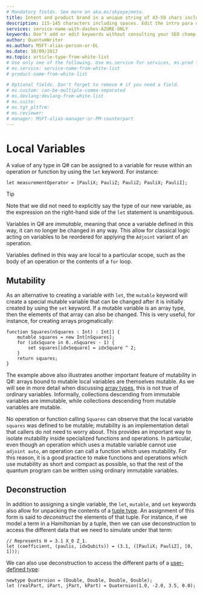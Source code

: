 ```yaml
---
# Mandatory fields. See more on aka.ms/skyeye/meta.
title: Intent and product brand in a unique string of 43-59 chars including spaces | Microsoft Docs 
description: 115-145 characters including spaces. Edit the intro para describing article intent to fit here. This abstract displays in the search result.
services: service-name-with-dashes-AZURE-ONLY 
keywords: Don’t add or edit keywords without consulting your SEO champ.
author: QuantumWriter
ms.author: MSFT-alias-person-or-DL
ms.date: 10/09/2017
ms.topic: article-type-from-white-list
# Use only one of the following. Use ms.service for services, ms.prod for on-prem. Remove the # before the relevant field.
# ms.service: service-name-from-white-list
# product-name-from-white-list

# Optional fields. Don't forget to remove # if you need a field.
# ms.custom: can-be-multiple-comma-separated
# ms.devlang:devlang-from-white-list
# ms.suite: 
# ms.tgt_pltfrm:
# ms.reviewer:
# manager: MSFT-alias-manager-or-PM-counterpart
---
```


# Local Variables #

A value of any type in Q# can be assigned to a variable for reuse within an operation or function by using the `let` keyword.
For instance:

```qsharp
let measurementOperator = [PauliX; PauliZ; PauliZ; PauliX; PauliI];
```

> [!TIP]
> Note that we did not need to explicitly say the type of our new variable, as the expression on the right-hand side of the `let` statement is unambiguous.

Variables in Q# are *immutable*, meaning that once a variable defined in this way, it can no longer be changed in any way.
This allow for classical logic acting on variables to be reordered for applying the `Adjoint` variant of an operation.

<!-- FIXME: feels too much like the spec itself. Need to focus more on the how. -->

Variables defined in this way are local to a particular scope, such as the body of an operation or the contents of a `for` loop.


## Mutability ##

As an alternative to creating a variable with `let`, the `mutable` keyword will create a special mutable variable that can be changed after it is initially created by using the `set` keyword.
If a mutable variable is an array type, then the elements of that array can also be changed.
This is very useful, for instance, for creating arrays progmatically:

```qsharp
function Squares(nSquares : Int) : Int[] {
    mutable squares = new Int[nSquares];
    for (idxSquare in 0..nSquares - 1) {
        set squares[idxSequare] = idxSquare ^ 2;
    }
    return squares;
}
```

The example above also illustrates another important feature of mutability in Q#: arrays bound to mutable local variables are themselves mutable.
As we will see in more detail when discussing [array types](xref:quantum-techniques-4-typemodel#array-types), this is not true of ordinary variables.
Informally, collections descending from immutable variables are immutable, while collections descending from mutable variables are mutable.

No operation or function calling `Squares` can observe that the local variable `squares` was defined to be mutable; mutability is an implementation detail that callers do not need to worry about.
This provides an important way to isolate mutability inside specialized functions and operations.
In particular, even though an operation which uses a mutable variable cannot use `adjoint auto`, an operation can call a function which uses mutability.
For this reason, it is a good practice to make functions and operations which use mutability as short and compact as possible, so that the rest of the quantum program can be written using ordinary immutable variables.

## Deconstruction ##

In addition to assigning a single variable, the `let`, `mutable`, and `set` keywords also allow for unpacking the contents of a [tuple type](#tuple-types).
An assignment of this form is said to *deconstruct* the elements of that tuple.
For instance, if we model a term in a Hamiltonian by a tuple, then we can use deconstruction to access the different data that we need to simulate under that term:

```qsharp
// Represents H = 3.1 X_0 Z_1.
let (coefficient, (paulis, idxQubits)) = (3.1, ([PauliX; PauliZ], [0, 1]));
```

We can also use deconstruction to access the different parts of a [user-defined type](#user-defined-types):

```qsharp
newtype Quaternion = (Double, Double, Double, Double);
let (realPart, iPart, jPart, kPart) = Quaternion(1.0, -2.0, 3.5, 0.0);
```
